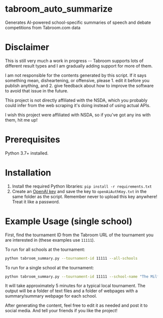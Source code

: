 # tabroom_auto_summarize

Generates AI-powered school-specific summaries of speech and debate competitions from Tabroom.com data

# Disclaimer

This is still very much a work in progress -- Tabroom supports lots of different result types and I am gradually adding support for more of them.

I am not responsible for the contents generated by this script. If it says something mean, disheartening, or offensive, please 1. edit it before you publish anything, and 2. give feedback about how to improve the software to avoid that issue in the future.

This project is not directly affiliated with the NSDA, which you probably could infer from the web scraping it's doing instead of using actual APIs.

I wish this project were affiliated with NSDA, so if you've got any ins with them, hit me up!

# Prerequisites

Python 3.7+ installed.

# Installation

1. Install the required Python libraries: `pip install -r requirements.txt`
2. Create an [OpenAI key](https://help.openai.com/en/articles/4936850-where-do-i-find-my-secret-api-key) and save the key to `openAiAuthKey.txt` in the same folder as the script. Remember never to upload this key anywhere! Treat it like a password.

# Example Usage (single school)

First, find the tournament ID from the Tabroom URL of the tournament you are interested in (these examples use `11111`).

To run for all schools at the tournament:

```bash
python tabroom_summary.py --tournament-id 11111 --all-schools
```

To run for a single school at the tournament:

```bash
python tabroom_summary.py --tournament-id 11111 --school-name "The Milford School for Children"

```

It will take approximately 5 minutes for a typical local tournament. The output will be a folder of text files and a folder of webpages with a summary/summary webpage for each school.

After generating the content, feel free to edit it as needed and post it to social media. And tell your friends if you like the project!
